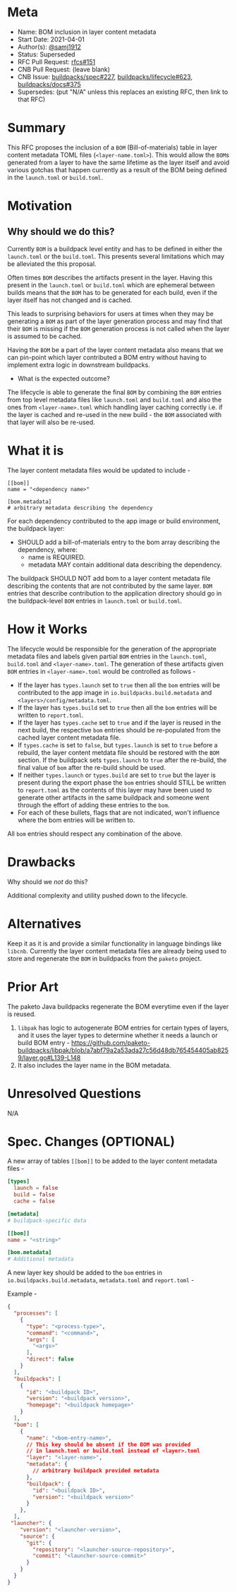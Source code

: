 # Meta
[meta]: #meta
- Name: BOM inclusion in layer content metadata
- Start Date: 2021-04-01
- Author(s): [@samj1912](https://github.com/samj1912)
- Status: Superseded
- RFC Pull Request: [rfcs#151](https://github.com/buildpacks/rfcs/pull/151)
- CNB Pull Request: (leave blank)
- CNB Issue: [buildpacks/spec#227](https://github.com/buildpacks/spec/issues/227), [buildpacks/lifecycle#623](https://github.com/buildpacks/lifecycle/issues/623), [buildpacks/docs#375](https://github.com/buildpacks/docs/issues/375)
- Supersedes: (put "N/A" unless this replaces an existing RFC, then link to that RFC)

# Summary
[summary]: #summary

This RFC proposes the inclusion of a `BOM` (Bill-of-materials) table in layer content metadata TOML files (`<layer-name.toml>`). This would allow the `BOM`s generated from a layer to have the same lifetime as the layer itself and avoid various gotchas that happen currently as a result of the BOM being defined in the `launch.toml` or `build.toml`.

# Motivation
[motivation]: #motivation

## Why should we do this?

Currently `BOM` is a buildpack level entity and has to be defined in either the `launch.toml` or the `build.toml`. This presents several limitations which may be alleviated the this proposal.

Often times `BOM` describes the artifacts present in the layer. Having this present in the `launch.toml` or `build.toml` which are ephemeral between builds means that the `BOM` has to be generated for each build, even if the layer itself has not changed and is cached. 

This leads to surprising behaviors for users at times when they may be generating a `BOM` as part of the layer generation process and may find that their `BOM` is missing if the `BOM` generation process is not called when the layer is assumed to be cached.

Having the `BOM` be a part of the layer content metadata also means that we can pin-point which layer contributed a BOM entry without having to implement extra logic in downstream buildpacks.

- What is the expected outcome?

The lifecycle is able to generate the final `BOM` by combining the `BOM` entries from top level metadata files like `launch.toml` and `build.toml` and also the ones from `<layer-name>.toml` which handling layer caching correctly i.e. if the layer is cached and re-used in the new build - the `BOM` associated with that layer will also be re-used.

# What it is
[what-it-is]: #what-it-is

The layer content metadata files would be updated to include - 

```
[[bom]]
name = "<dependency name>"

[bom.metadata]
# arbitrary metadata describing the dependency
```

For each dependency contributed to the app image or build environment, the buildpack layer:

- SHOULD add a bill-of-materials entry to the bom array describing the dependency, where:
  - name is REQUIRED.
  - metadata MAY contain additional data describing the dependency.
  
The buildpack SHOULD NOT add bom to a layer content metadata file describing the contents that are not contributed by the same layer. `BOM` entries that describe contribution to the application directory should go in the buildpack-level `BOM` entries in `launch.toml` or `build.toml`.

# How it Works
[how-it-works]: #how-it-works

The lifecycle would be responsible for the generation of the appropriate metadata files and labels given partial `BOM` entries in the `launch.toml`, `build.toml` and `<layer-name>.toml`. The generation of these artifacts given `BOM` entries in `<layer-name>.toml` would be controlled as follows - 

- If the layer has `types.launch` set to `true` then all the `bom` entries will be contributed to the app image in `io.buildpacks.build.metadata` and `<layers>/config/metadata.toml`.
- If the layer has `types.build` set to `true` then all the `bom` entries will be written to `report.toml`.
- If the layer has `types.cache` set to `true` and if the layer is reused in the next build, the respective `bom` entries should be re-populated from the cached layer content metadata file.
- If `types.cache` is set to `false`, but `types.launch` is set to `true` before a rebuild, the layer content metdata file should be restored with the `BOM` section. If the buildpack sets `types.launch` to `true` after the re-build, the final value of `bom` after the re-build should be used.
- If neither `types.launch` or `types.build` are set to `true` but the layer is present during the export phase the `bom` entries should STILL be written to `report.toml` as the contents of this layer may have been used to generate other artifacts in the same buildpack and someone went through the effort of adding these entries to the `bom`. 
- For each of these bullets, flags that are not indicated, won't influence where the bom entries will be written to.

All `bom` entries should respect any combination of the above.

# Drawbacks
[drawbacks]: #drawbacks

Why should we *not* do this?

Additional complexity and utility pushed down to the lifecycle.

# Alternatives
[alternatives]: #alternatives

Keep it as it is and provide a similar functionality in language bindings like `libcnb`. Currently the layer content metadata files are already being used to store and regenerate the `BOM` in buildpacks from the `paketo` project.

# Prior Art
[prior-art]: #prior-art

The paketo Java buildpacks regenerate the BOM everytime even if the layer is reused.


1. `libpak`  has logic to autogenerate BOM entries for certain types of layers, and it uses the layer types to determine whether it needs a launch or build BOM entry - https://github.com/paketo-buildpacks/libpak/blob/a7abf79a2a53ada27c56d48db765454405ab8259/layer.go#L139-L148
2. It also includes the layer name in the BOM metadata.

# Unresolved Questions
[unresolved-questions]: #unresolved-questions

N/A

# Spec. Changes (OPTIONAL)
[spec-changes]: #spec-changes

A new array of tables `[[bom]]` to be added to the layer content metadata files  - 

```toml
[types]
  launch = false
  build = false
  cache = false

[metadata]
# buildpack-specific data

[[bom]]
name = "<string>"

[bom.metadata]
# Additional metadata
```

A new layer key should be added to the `bom` entries in `io.buildpacks.build.metadata`, `metadata.toml` and `report.toml` -

Example - 

```json
{
  "processes": [
    {
      "type": "<process-type>",
      "command": "<command>",
      "args": [
        "<args>"
      ],
      "direct": false
    }
  ],
  "buildpacks": [
    {
      "id": "<buildpack ID>",
      "version": "<buildpack version>",
      "homepage": "<buildpack homepage>"
    }
  ],
  "bom": [
    {
      "name": "<bom-entry-name>",
      // This key should be absent if the BOM was provided
      // in launch.toml or build.toml instead of <layer>.toml
      "layer": "<layer-name>",
      "metadata": {
        // arbitrary buildpack provided metadata
      },
      "buildpack": {
        "id": "<buildpack ID>",
        "version": "<buildpack version>"
      }
    },
  ],
 "launcher": {
    "version": "<launcher-version>",
    "source": {
      "git": {
        "repository": "<launcher-source-repository>",
        "commit": "<launcher-source-commit>"
      }
    }
  }
}
```